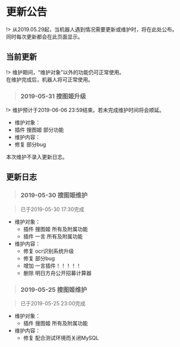 # 更新公告

!> 从2019.05.29起，当机器人遇到情况需要更新或维护时，将在此处公布。  
同时每次更新都会在此页面显示。

## 当前更新

!> 维护期间，“维护对象”以外的功能仍可正常使用。  
在维护完成后，机器人将可正常使用。

  > ### 2019-05-31 搜图姬升级
  
  
  !> 维护预计于2019-06-06 23:59结束。若未完成维护时间将会顺延。  
  
  
  - 维护对象：
   - 插件 搜图姬 部分功能
  - 维护内容：
   - 修复 部分bug
   
  本次维护不录入更新日志。

## 更新日志

 > ### 2019-05-30 搜图姬维护
 
 > 已于2019-05-30 17:30完成
 
 - 维护对象：
   - 插件 搜图姬 所有及附属功能
   - 插件 一言 所有及附属功能
 - 维护内容：
   - 修复 ocr识别系统升级
   - 修复 部分bug
   - 增加 一言插件！！！！！
   - 删除 明日方舟公开招募计算器

 > ### 2019-05-25 搜图姬维护
 
 > 已于2019-05-25 23:00完成
 
 - 维护对象：
   - 插件 搜图姬 所有及附属功能
 - 维护内容：
   - 修复 配合测试环境而关闭MySQL
